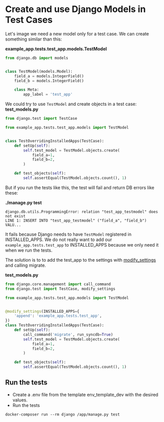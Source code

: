 # Create and use Django Models in Test Cases

Let's image we need a new model only for a test case. We can create something similar than this:

**example_app.tests.test_app.models.TestModel**

```python
from django.db import models


class TestModel(models.Model):
    field_a = models.IntegerField()
    field_b = models.IntegerField()

    class Meta:
        app_label = 'test_app'
```

We could try to use `TestModel` and create objects in a test case:
**test_models.py**

```python
from django.test import TestCase

from example_app.tests.test_app.models import TestModel


class TestOverridingInstalledApps(TestCase):
    def setUp(self):
        self.test_model = TestModel.objects.create(
            field_a=1,
            field_b=2,
        )

    def test_objects(self):
        self.assertEqual(TestModel.objects.count(), 1)
```

But if you run the tests like this, the test will fail and return DB errors like these:

**./manage.py test**

```
django.db.utils.ProgrammingError: relation "test_app_testmodel" does not exist
LINE 1: INSERT INTO "test_app_testmodel" ("field_a", "field_b") VALU...
```

It fails because Django needs to have `TestModel` registered in INSTALLED_APPS. We do not really want to add our `example_app.tests.test_app` to INSTALLED_APPS because we only need it when we run the tests. 

The solution is to to add the test_app to the settings with [modify_settings](https://docs.djangoproject.com/en/dev/topics/testing/tools/#django.test.SimpleTestCase.modify_settings) and calling migrate.

**test_models.py**

```python
from django.core.management import call_command
from django.test import TestCase, modify_settings

from example_app.tests.test_app.models import TestModel


@modify_settings(INSTALLED_APPS={
    'append': 'example_app.tests.test_app',
})
class TestOverridingInstalledApps(TestCase):
    def setUp(self):
        call_command('migrate', run_syncdb=True)
        self.test_model = TestModel.objects.create(
            field_a=1,
            field_b=2,
        )

    def test_objects(self):
        self.assertEqual(TestModel.objects.count(), 1)
```

## Run the tests
- Create a .env file from the template env_template_dev with the desired values.
- Run the tests
```
docker-composer run --rm django /app/manage.py test
```
